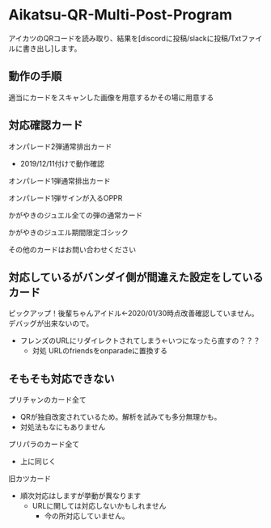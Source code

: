 # Aikatsu-QR-Multi-Post-Program
アイカツのQRコードを読み取り、結果を[discordに投稿/slackに投稿/Txtファイルに書き出し]します。

## 動作の手順
適当にカードをスキャンした画像を用意するかその場に用意する

## 対応確認カード
オンパレード2弾通常排出カード
- 2019/12/11付けで動作確認

オンパレード1弾通常排出カード

オンパレード1弾サインが入るOPPR

かがやきのジュエル全ての弾の通常カード

かがやきのジュエル期間限定ゴシック

その他のカードはお問い合わせください

## 対応しているがバンダイ側が間違えた設定をしているカード
ピックアップ！後輩ちゃんアイドル←2020/01/30時点改善確認していません。デバッグが出来ないので。
- フレンズのURLにリダイレクトされてしまう←いつになったら直すの？？？
   - 対処 URLのfriendsをonparadeに置換する

## そもそも対応できない
プリチャンのカード全て
- QRが独自改変されているため。解析を試みても多分無理かも。
 - 対処法もなにもありません
 
プリパラのカード全て 
- 上に同じく

旧カツカード
- 順次対応はしますが挙動が異なります
  - URLに関しては対応しないかもしれません
    - 今の所対応していません。
